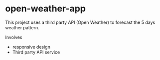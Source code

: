# open-weather-app
This project uses a third party API (Open Weather) to forecast the 5 days weather pattern.

Involves
- responsive design
- Third party API service
